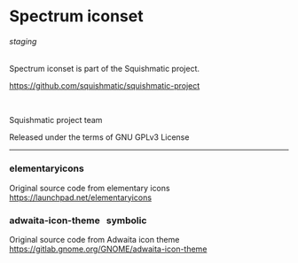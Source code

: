 
# Spectrum iconset

###### staging

Spectrum iconset is part of the Squishmatic project.


https://github.com/squishmatic/squishmatic-project

 

Squishmatic project team

Released under the terms of GNU GPLv3 License


---


### elementaryicons

Original source code from elementary icons https://launchpad.net/elementaryicons



### adwaita-icon-theme   symbolic

Original source code from Adwaita icon theme https://gitlab.gnome.org/GNOME/adwaita-icon-theme

